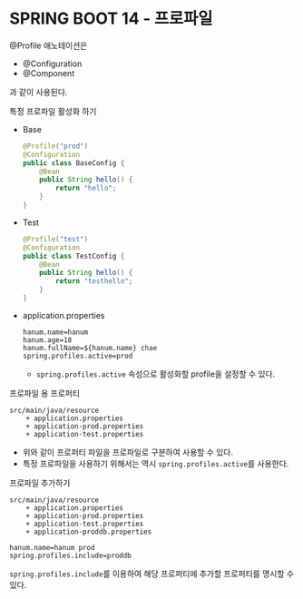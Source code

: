 # SPRING BOOT 14 - 프로파일

@Profile 애노테이션은

* @Configuration
* @Component

과 같이 사용된다.



특정 프로파일 활성화 하기

* Base

  ```java
  @Profile("prod")
  @Configuration
  public class BaseConfig {
      @Bean
      public String hello() {
          return "hello";
      }
  }
  ```

* Test

  ```java
  @Profile("test")
  @Configuration
  public class TestConfig {
      @Bean
      public String hello() {
          return "testhello";
      }
  }
  ```

* application.properties

  ```
  hanum.name=hanum
  hanum.age=18
  hanum.fullName=${hanum.name} chae
  spring.profiles.active=prod
  ```

  * `spring.profiles.active` 속성으로 활성화할 profile을 설정할 수 있다.



프로파일 용 프로퍼티

```
src/main/java/resource
	+ application.properties
	+ application-prod.properties
	+ application-test.properties
```

* 위와 같이 프로퍼티 파일을 프로파일로 구분하여 사용할 수 있다.
* 특정 프로파일을 사용하기 위해서는 역시 `spring.profiles.active`를 사용한다.



프로파일 추가하기

```
src/main/java/resource
	+ application.properties
	+ application-prod.properties
	+ application-test.properties
	+ application-proddb.properties
```



```
hanum.name=hanum prod
spring.profiles.include=proddb
```

`spring.profiles.include`를 이용하여 해당 프로퍼티에 추가할 프로퍼티를 명시할 수 있다. 


